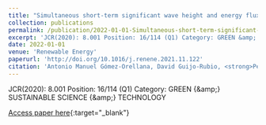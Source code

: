 ```yaml
---
title: "Simultaneous short-term significant wave height and energy flux prediction using zonal multi-task evolutionary artificial neural networks"
collection: publications
permalink: /publication/2022-01-01-Simultaneous-short-term-significant-wave-height-and-energy-flux-prediction-using-zonal-multi-task-ev
excerpt: 'JCR(2020): 8.001 Position: 16/114 (Q1) Category: GREEN &amp; SUSTAINABLE SCIENCE &amp; TECHNOLOGY'
date: 2022-01-01
venue: 'Renewable Energy'
paperurl: 'http://doi.org/10.1016/j.renene.2021.11.122'
citation: 'Antonio Manuel Gómez-Orellana, David Guijo-Rubio, <strong>Pedro Antonio Gutiérrez</strong>, César Hervás-Martínez, &quot;Simultaneous short-term significant wave height and energy flux prediction using zonal multi-task evolutionary artificial neural networks.&quot; Renewable Energy, Vol. 184, 2022, pp.975989.'
---
```

JCR(2020): 8.001 Position: 16/114 (Q1) Category: GREEN {\&amp;} SUSTAINABLE SCIENCE {\&amp;} TECHNOLOGY

[Access paper here](http://doi.org/10.1016/j.renene.2021.11.122){:target="_blank"}
